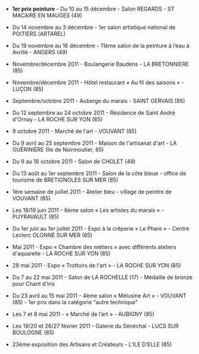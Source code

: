 
* **1er prix peinture** - Du 10 au 15 décembre - Salon REGARDS - ST MACAIRE EN MAUGES (49)
* Du 14 novembre au 3 décembre - 1er salon artistique national de POITIERS (ARTAREL)
* Du 19 novembre au 16 décembre - 11ème salon de la peinture à l’eau à Avrillé - ANGERS (49)
* Novembre/décembre 2011 - Boulangerie Baudens - LA BRETONNIERE (85)
* Novembre/décembre 2011 - Hôtel restaurant « Au fil des saisons » - LUÇON (85)

* Septembre/octobre 2011 - Auberge du marais - SAINT GERVAIS (85)
* Du 12 septembre au 24 octobre 2011 - Résidence de Saint André d'Ornay - LA ROCHE SUR YON (85)
* 9 octobre 2011 - Marché de l'art - VOUVANT (85)
* Du 9 avril au 25 septembre 2011 - Maison de l'artisanat d'art - LA GUÉRINIÈRE (Ile de Noirmoutier, 85)
* Du 9 au 16 octobre 2011 - Salon de CHOLET (49)
* Du 13 août au 1er septembre 2011 - Salon de la côte bleue - office de tourisme de BRETIGNOLES SUR MER (85)
* 1ère semaine de juillet 2011 - Atelier bleu - village de peintre de VOUVANT (85)
* Les 18/19 juin 2011 - 6ème salon  « Les artistes du marais » - PUYRAVAULT (85)
* Du 1er juin au 1er juillet 2011 - Expo à la crêperie  « Le Phare » - Centre Leclerc OLONNE SUR MER (85)
* Mai 2011 - Expo « Chambre des métiers » avec différents ateliers d'aquarelle - LA ROCHE SUR YON (85)
* 28 mai 2011 - Expo « Trottoirs de l'art » -  LA ROCHE SUR YON (85)
* Du 7 au 22 mai 2011 - Salon de LA ROCHELLE (17) - Médaille de bronze pour Chant d'Iris
* Du 23 avril au 15 mai 2011 - 4ème salon « Mélusine Art » - VOUVANT (85) - 1er prix dans la catégorie "autre technique" 
* Les 7 et 8 mai 2011 - « Marché de l’art » - AUBIGNY (85)
* Les 19/20 et 26/27 février 2011 - Galerie du Sénéchal - LUCS SUR BOULOGNE (85) 
* 23ème exposition des Artisans et Créateurs - L’ILE D’ELLE (85)
